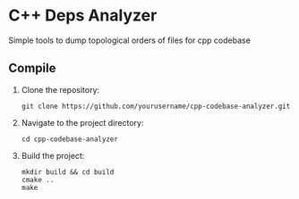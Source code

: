# C++ Deps Analyzer

Simple tools to dump topological orders of files for cpp codebase

## Compile

1. Clone the repository:
   ```
   git clone https://github.com/yourusername/cpp-codebase-analyzer.git
   ```

2. Navigate to the project directory:
   ```
   cd cpp-codebase-analyzer
   ```

3. Build the project:
   ```
   mkdir build && cd build
   cmake ..
   make
   ```

